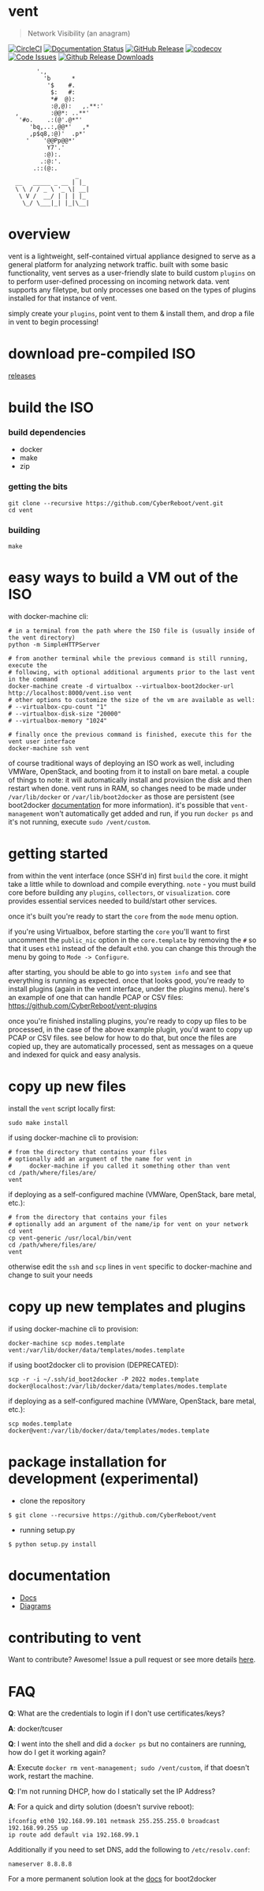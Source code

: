 vent
====

> Network Visibility (an anagram)

[![CircleCI](https://circleci.com/gh/CyberReboot/vent.svg?style=shield)](https://circleci.com/gh/CyberReboot/vent)
[![Documentation Status](https://readthedocs.org/projects/vent/badge/?version=latest)](http://vent.readthedocs.io/en/latest/?badge=latest)
[![GitHub Release](https://badge.fury.io/gh/cyberreboot%2Fvent.svg)](https://github.com/CyberReboot/vent/releases)
[![codecov](https://codecov.io/gh/CyberReboot/vent/branch/master/graph/badge.svg)](https://codecov.io/gh/CyberReboot/vent)
[![Code Issues](https://www.quantifiedcode.com/api/v1/project/ffe3b2d6a9254b98a12de6b3273676b3/badge.svg)](https://www.quantifiedcode.com/app/project/ffe3b2d6a9254b98a12de6b3273676b3)
[![Github Release Downloads](https://img.shields.io/github/downloads/cyberreboot/vent/total.svg?maxAge=2592000)](https://github.com/CyberReboot/vent/releases)

            '.,
              'b      *
               '$    #.
                $:   #:
                *#  @):
                :@,@):   ,.**:'
      ,         :@@*: ..**'
       '#o.    .:(@'.@*"'
          'bq,..:,@@*'   ,*
          ,p$q8,:@)'  .p*'
         '    '@@Pp@@*'
               Y7'.'
              :@):.
             .:@:'.
           .::(@:.
                       _
      __   _____ _ __ | |_
      \ \ / / _ \ '_ \| __|
       \ V /  __/ | | | |_
        \_/ \___|_| |_|\__|

overview
====
vent is a lightweight, self-contained virtual appliance designed to serve as a general platform for analyzing network traffic. built with some basic functionality, vent serves as a user-friendly slate to build custom `plugins` on to perform user-defined processing on incoming network data. vent supports any filetype, but only processes one based on the types of plugins installed for that instance of vent.

simply create your `plugins`, point vent to them & install them, and drop a file in vent to begin processing!

download pre-compiled ISO
====

[releases](https://github.com/CyberReboot/vent/releases)


build the ISO
====

### build dependencies

- docker
- make
- zip

### getting the bits

```
git clone --recursive https://github.com/CyberReboot/vent.git
cd vent
```

### building

```
make
```

easy ways to build a VM out of the ISO
====

with docker-machine cli:

```
# in a terminal from the path where the ISO file is (usually inside of the vent directory)
python -m SimpleHTTPServer

# from another terminal while the previous command is still running, execute the
# following, with optional additional arguments prior to the last vent in the command
docker-machine create -d virtualbox --virtualbox-boot2docker-url http://localhost:8000/vent.iso vent
# other options to customize the size of the vm are available as well:
# --virtualbox-cpu-count "1"
# --virtualbox-disk-size "20000"
# --virtualbox-memory "1024"

# finally once the previous command is finished, execute this for the vent user interface
docker-machine ssh vent
```

of course traditional ways of deploying an ISO work as well, including VMWare, OpenStack, and booting from it to install on bare metal.  a couple of things to note: it will automatically install and provision the disk and then restart when done.  vent runs in RAM, so changes need to be made under `/var/lib/docker` or `/var/lib/boot2docker` as those are persistent (see boot2docker [documentation](https://github.com/boot2docker/boot2docker/blob/master/README.md) for more information).  it's possible that `vent-management` won't automatically get added and run, if you run `docker ps` and it's not running, execute `sudo /vent/custom`.

getting started
====

from within the vent interface (once SSH'd in) first `build` the core.  it might take a little while to download and compile everything. `note` - you must build core before building any `plugins`, `collectors`, or `visualization`. core provides essential services needed to build/start other services.

once it's built you're ready to start the `core` from the `mode` menu option.

if you're using Virtualbox, before starting the `core` you'll want to first uncomment the `public_nic` option in the `core.template` by removing the `#` so that it uses `eth1` instead of the default `eth0`.  you can change this through the menu by going to  `Mode -> Configure`.

after starting, you should be able to go into `system info` and see that everything is running as expected.  once that looks good, you're ready to install plugins (again in the vent interface, under the plugins menu).  here's an example of one that can handle PCAP or CSV files: https://github.com/CyberReboot/vent-plugins

once you're finished installing plugins, you're ready to copy up files to be processed, in the case of the above example plugin, you'd want to copy up PCAP or CSV files.  see below for how to do that, but once the files are copied up, they are automatically processed, sent as messages on a queue and indexed for quick and easy analysis.

copy up new files
====

install the `vent` script locally first:
```
sudo make install
```

if using docker-machine cli to provision:

```
# from the directory that contains your files
# optionally add an argument of the name for vent in
#     docker-machine if you called it something other than vent
cd /path/where/files/are/
vent
```

if deploying as a self-configured machine (VMWare, OpenStack, bare metal, etc.):

```
# from the directory that contains your files
# optionally add an argument of the name/ip for vent on your network
cd vent
cp vent-generic /usr/local/bin/vent
cd /path/where/files/are/
vent
```

otherwise edit the `ssh` and `scp` lines in `vent` specific to docker-machine and change to suit your needs

copy up new templates and plugins
====

if using docker-machine cli to provision:

```
docker-machine scp modes.template vent:/var/lib/docker/data/templates/modes.template
```

if using boot2docker cli to provision (DEPRECATED):

```
scp -r -i ~/.ssh/id_boot2docker -P 2022 modes.template docker@localhost:/var/lib/docker/data/templates/modes.template
```

if deploying as a self-configured machine (VMWare, OpenStack, bare metal, etc.):

```
scp modes.template docker@vent:/var/lib/docker/data/templates/modes.template
```

package installation for development (experimental)
====
- clone the repository

`$ git clone --recursive https://github.com/CyberReboot/vent`
- running setup.py

`$ python setup.py install`

documentation
====

- [Docs](https://github.com/CyberReboot/vent/tree/master/docs)
- [Diagrams](https://github.com/CyberReboot/vent/tree/master/docs/images)

contributing to vent
====

Want to contribute?  Awesome!  Issue a pull request or see more details [here](https://github.com/CyberReboot/vent/blob/master/CONTRIBUTING.md).

FAQ
====

**Q**: What are the credentials to login if I don't use certificates/keys?

**A**: docker/tcuser

**Q**: I went into the shell and did a `docker ps` but no containers are running, how do I get it working again?

**A**: Execute `docker rm vent-management; sudo /vent/custom`, if that doesn't work, restart the machine.

**Q**: I'm not running DHCP, how do I statically set the IP Address?

**A**: For a quick and dirty solution (doesn't survive reboot):

```
ifconfig eth0 192.168.99.101 netmask 255.255.255.0 broadcast 192.168.99.255 up
ip route add default via 192.168.99.1
```

Additionally if you need to set DNS, add the following to `/etc/resolv.conf`:

```
nameserver 8.8.8.8
```

For a more permanent solution look at the [docs](https://github.com/boot2docker/boot2docker) for boot2docker
